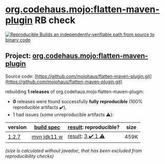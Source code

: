 [org.codehaus.mojo:flatten-maven-plugin](https://search.maven.org/artifact/org.codehaus.mojo/flatten-maven-plugin/) RB check
=======

[![Reproducible Builds](https://reproducible-builds.org/images/logos/rb.svg) an independently-verifiable path from source to binary code](https://reproducible-builds.org/)

## Project: [org.codehaus.mojo:flatten-maven-plugin](https://search.maven.org/artifact/org.codehaus.mojo/flatten-maven-plugin/)

Source code: [https://github.com/mojohaus/flatten-maven-plugin.git](https://github.com/mojohaus/flatten-maven-plugin.git)

rebuilding **1 releases** of org.codehaus.mojo:flatten-maven-plugin:
- **0** releases were found successfully **fully reproducible** (100% reproducible artifacts :heavy_check_mark:),
- 1 had issues (some unreproducible artifacts :warning:):

| version | [build spec](/BUILDSPEC.md) | [result](https://reproducible-builds.org/docs/jvm/): reproducible? | size |
| -- | --------- | ------ | -- |
| [1.2.7](https://search.maven.org/artifact/org.codehaus.mojo/flatten-maven-plugin/1.2.7/pom) | [mvn jdk11 w](flatten-maven-plugin-1.2.7.buildspec) | [result](flatten-maven-plugin-1.2.7.buildinfo): [3 :heavy_check_mark:  1 :warning:](flatten-maven-plugin-1.2.7.buildcompare) | 459K |

<i>(size is calculated without javadoc, that has been excluded from reproducibility checks)</i>
